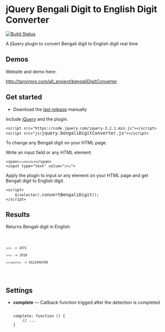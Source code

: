 
<h1>jQuery Bengali Digit to English Digit Converter</h1>

<p><a href="https://travis-ci.org/jaysalvat/https://travis-ci.org/jaysalvat/jquery.facedetection" rel="nofollow"><img alt="Build Status" src="https://camo.githubusercontent.com/f9ceb6ef378bbebcb3843e76785aee0968f171c3/68747470733a2f2f7472617669732d63692e6f72672f6a617973616c7661742f6a71756572792e66616365646574656374696f6e2e706e673f6272616e63683d6d6173746572" /></a>&nbsp;</p>

<p>A jQuery plugin to convert Bengali digit to English digit real time</p>

<h2>Demos</h2>

<p>Website and demo here:</p>

<p><a href="http://tanvirpro.com/" target="_blank">http://tanvirpro.com/all_project/bengaliDigitConverter</a></p>

<h2>Get started</h2>

<ul>
	<li>
	<p>Download the&nbsp;<a href="https://github.com/tanvirs2/jQuery-bnDigitConverter/archive/master.zip" rel="nofollow">last release</a>&nbsp;manually</p>
	</li>
</ul>

<p>Include&nbsp;<a href="https://code.jquery.com/jquery-3.2.1.min.js" rel="nofollow">jQuery</a>&nbsp;and the plugin.</p>

<pre>
<code>&lt;script src=&quot;https://code.jquery.com/jquery-3.2.1.min.js&quot;&gt;&lt;/script&gt;
&lt;script src=&quot;js/</code>jquery.bengaliDigitConverter.js<code>&quot;&gt;&lt;/script&gt;
</code></pre>

<p>To change any Bengali digit on your HTML page.</p>

<p>Write an input field or any HTML&nbsp;element</p>

<pre>
<code>&lt;span&gt;১২৩৪৫৬৭৮৯&lt;/span&gt;
&lt;input type=&quot;text&quot; value=&quot;১৯৭১&quot;&gt; 
</code></pre>

<p>Apply the plugin to input or any element on your HTML page and get Bengali digit to English digit.</p>

<pre>
<code>&lt;script&gt;
    $(selector).</code>convertBengaliDigit<code>();
&lt;/script&gt;
</code></pre>

<h2>Results</h2>

<p>Returns Bengali digit in English</p>
<pre><code>  

	১৯৭১ -> 1971
	
	২০১৮ -> 2018
	
	০১২৩৪৫৬৭৮৯ -> 0123456789
</code></pre>
<h2>Settings</h2>

<ul>
<li>
	<p><strong>complete</strong>&nbsp;&mdash; Callback function trigged after the detection is completed</p>
<pre><code>  	
complete: function () {
	// ...
}
</code></pre>

</li>
</ul>




